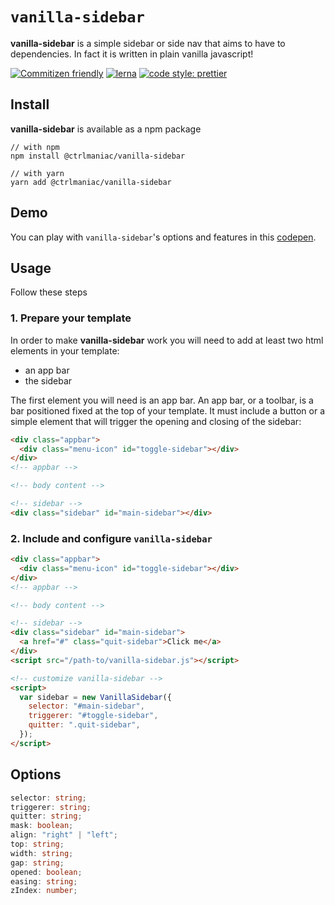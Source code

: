 # `vanilla-sidebar`

**vanilla-sidebar** is a simple sidebar or side nav that aims to have to dependencies. In fact it is written in plain vanilla javascript!

[![Commitizen friendly](https://img.shields.io/badge/commitizen-friendly-brightgreen.svg)](http://commitizen.github.io/cz-cli/)
[![lerna](https://img.shields.io/badge/maintained%20with-lerna-cc00ff.svg)](https://lerna.js.org/)
[![code style: prettier](https://img.shields.io/badge/code_style-prettier-ff69b4.svg)](https://github.com/prettier/prettier)

## Install

**vanilla-sidebar** is available as a npm package

```shell
// with npm
npm install @ctrlmaniac/vanilla-sidebar

// with yarn
yarn add @ctrlmaniac/vanilla-sidebar
```

## Demo

You can play with `vanilla-sidebar`'s options and features in this [codepen](https://codepen.io/ctrlmaniac/pen/eYrJWwR).

## Usage

Follow these steps

### 1. Prepare your template

In order to make **vanilla-sidebar** work you will need to add at least two html elements in your template:

- an app bar
- the sidebar

The first element you will need is an app bar. An app bar, or a toolbar, is a bar positioned fixed at the top of your template. It must include a button or a simple element that will trigger the opening and closing of the sidebar:

```html
<div class="appbar">
  <div class="menu-icon" id="toggle-sidebar"></div>
</div>
<!-- appbar -->

<!-- body content -->

<!-- sidebar -->
<div class="sidebar" id="main-sidebar"></div>
```

### 2. Include and configure `vanilla-sidebar`

```html
<div class="appbar">
  <div class="menu-icon" id="toggle-sidebar"></div>
</div>
<!-- appbar -->

<!-- body content -->

<!-- sidebar -->
<div class="sidebar" id="main-sidebar">
  <a href="#" class="quit-sidebar">Click me</a>
</div>
<script src="/path-to/vanilla-sidebar.js"></script>

<!-- customize vanilla-sidebar -->
<script>
  var sidebar = new VanillaSidebar({
    selector: "#main-sidebar",
    triggerer: "#toggle-sidebar",
    quitter: ".quit-sidebar",
  });
</script>
```

## Options

```typescript
selector: string;
triggerer: string;
quitter: string;
mask: boolean;
align: "right" | "left";
top: string;
width: string;
gap: string;
opened: boolean;
easing: string;
zIndex: number;
```
